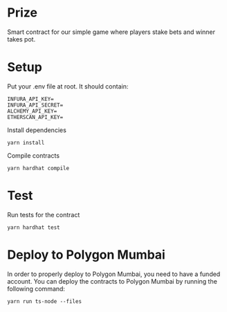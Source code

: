 # Prize

Smart contract for our simple game where players stake bets and winner takes pot.

# Setup

Put your .env file at root. It should contain:

```env
INFURA_API_KEY=
INFURA_API_SECRET=
ALCHEMY_API_KEY=
ETHERSCAN_API_KEY=
```

Install dependencies

```shell
yarn install
```

Compile contracts

```shell
yarn hardhat compile
```

# Test

Run tests for the contract

```shell
yarn hardhat test
```

# Deploy to Polygon Mumbai

In order to properly deploy to Polygon Mumbai, you need to have a funded account. You can deploy the contracts to Polygon Mumbai by running the following command:

```shell
yarn run ts-node --files
```

